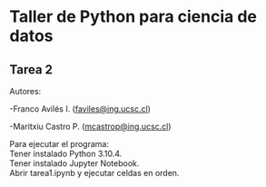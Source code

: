 # Taller de Python para ciencia de datos
## Tarea 2
Autores:

-Franco Avilés I. (faviles@ing.ucsc.cl)

-Maritxiu Castro P. (mcastrop@ing.ucsc.cl)

Para ejecutar el programa:  
Tener instalado Python 3.10.4.  
Tener instalado Jupyter Notebook.  
Abrir tarea1.ipynb y ejecutar celdas en orden. 